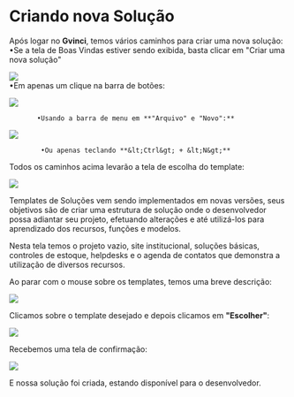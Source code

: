 # Criando nova Solução

Após logar no **Gvinci**, temos vários caminhos para criar uma nova solução:  
            •Se a tela de Boas Vindas estiver sendo exibida, basta clicar em "Criar uma nova solução"

![](https://ssitecnologia.atlassian.net/wiki/download/thumbnails/2261043/image2020-12-1_9-51-15.png?version=1&modificationDate=1606830676996&cacheVersion=1&api=v2&width=664&height=400)  
            •Em apenas um clique na barra de  botões:

![](https://ssitecnologia.atlassian.net/wiki/download/attachments/2261043/image2020-12-1_10-11-6.png?version=1&modificationDate=1606831867575&cacheVersion=1&api=v2)

  
  
           •Usando a barra de menu em **"Arquivo" e "Novo":**

![](https://ssitecnologia.atlassian.net/wiki/download/attachments/2261043/image2020-12-1_10-11-22.png?version=1&modificationDate=1606831884137&cacheVersion=1&api=v2)

  
  
            •Ou apenas teclando **&lt;Ctrl&gt; + &lt;N&gt;**

Todos os caminhos acima levarão a tela de escolha do template:

![](https://ssitecnologia.atlassian.net/wiki/download/thumbnails/2261043/image2020-12-1_9-56-5.png?version=1&modificationDate=1606830967132&cacheVersion=1&api=v2&width=675&height=400)

Templates de Soluções vem sendo implementados em novas versões, seus objetivos são de criar uma estrutura de solução onde o desenvolvedor possa adiantar seu projeto, efetuando alterações e até utilizá-los para aprendizado dos recursos, funções e modelos.

Nesta tela temos o projeto vazio, site institucional, soluções básicas, controles de estoque, helpdesks e o agenda de contatos que demonstra a utilização de diversos recursos.

Ao parar com o mouse sobre os templates, temos uma breve descrição:

![](http://www.gvinci.com.br/manual/templateexplic1.png)

Clicamos sobre o template desejado e depois clicamos em **"Escolher"**:

![](https://ssitecnologia.atlassian.net/wiki/download/thumbnails/2261043/image2020-12-1_9-57-30.png?version=1&modificationDate=1606831052116&cacheVersion=1&api=v2&width=675&height=400)

Recebemos uma tela de confirmação:

![](https://ssitecnologia.atlassian.net/wiki/download/attachments/2261043/image2020-12-1_9-58-25.png?version=1&modificationDate=1606831107149&cacheVersion=1&api=v2)

E nossa solução foi criada, estando disponível para o desenvolvedor.

